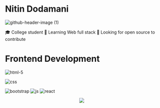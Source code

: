 # Nitin Dodamani
![github-header-image (1)](https://github.com/Nitin201/Nitin201/assets/60124943/22ec4026-4bfa-4208-aed0-c38bec002425)

🎓 College student
🌱 Learning Web full stack
🤔 Looking for open source to contribute





# Frontend Development
![html-5](https://github.com/Nitin201/Nitin201/assets/60124943/b904c122-d6b6-400e-b67f-14c727e3578f)

![css](https://github.com/Nitin201/Nitin201/assets/60124943/63869f48-508f-4857-8b65-db70a2463569)

![bootstrap](https://github.com/Nitin201/Nitin201/assets/60124943/2a224c11-780b-4d84-8429-1ae79d633cf9)
![js](https://github.com/Nitin201/Nitin201/assets/60124943/d6cdeaed-3237-40ba-8f39-8cf632e43ed7)
![react](https://github.com/Nitin201/Nitin201/assets/60124943/d36a3f93-9b81-4b7d-99e1-17a244a87456)

<p align="center">
  <img src="https://capsule-render.vercel.app/api?text=Hey Everyone!🕹️&animation=fadeIn&type=waving&color=gradient&height=100"/>
</p>

